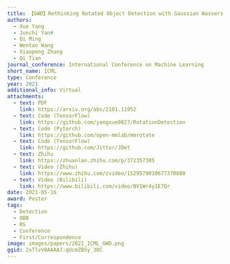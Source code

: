 ```yaml
---
title: 【GWD】Rethinking Rotated Object Detection with Gaussian Wasserstein Distance Loss
authors:
  - Xue Yang
  - Junchi Yan#
  - Qi Ming
  - Wentao Wang
  - Xiaopeng Zhang
  - Qi Tian
journal_conference: International Conference on Machine Learning
short_name: ICML
type: Conference
year: 2021
additional_info: Virtual
attachments:
  - text: PDF
    link: https://arxiv.org/abs/2101.11952
  - text: Code (TensorFlow)
    link: https://github.com/yangxue0827/RotationDetection
  - text: Code (Pytorch)
    link: https://github.com/open-mmlab/mmrotate
  - text: Code (TensorFlow)
    link: https://github.com/Jittor/JDet
  - text: Zhihu
    link: https://zhuanlan.zhihu.com/p/372357305
  - text: Video (Zhihu)
    link: https://www.zhihu.com/zvideo/1529579010677370880
  - text: Video (Bilibili)
    link: https://www.bilibili.com/video/BV1Wr4y1E7Qr
date: 2021-05-16
award: Poster
tags:
  - Detection
  - OBB
  - RS
  - Conference
  - First/Correspondence
image: images/papers/2021_ICML_GWD.png
ggid: 2xTlvV0AAAAJ:qUcmZB5y_30C
---
```

